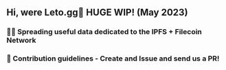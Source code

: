 ## Hi, were Leto.gg👋 HUGE WIP! (May 2023)

### 🙋‍♀️ Spreading useful data dedicated to the IPFS + Filecoin Network
### 🌈 Contribution guidelines - Create and Issue and send us a PR!

